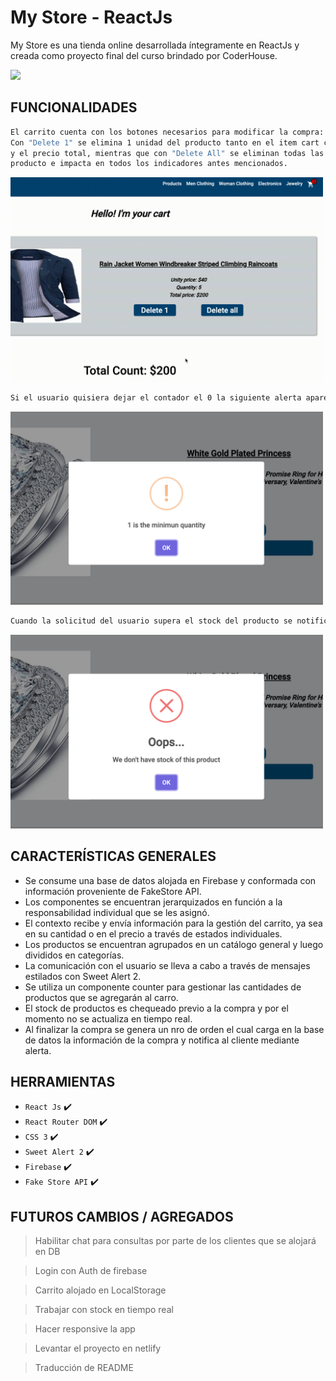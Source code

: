 # My Store - ReactJs

My Store es una tienda online desarrollada íntegramente en ReactJs y creada como proyecto final del curso brindado por CoderHouse.

<img src="./public/assets/readme/MyStore.gif" />

## FUNCIONALIDADES

```sh
El carrito cuenta con los botones necesarios para modificar la compra:
Con "Delete 1" se elimina 1 unidad del producto tanto en el item cart como en el widget
y el precio total, mientras que con "Delete All" se eliminan todas las unidades de dicho
producto e impacta en todos los indicadores antes mencionados.
```

<img src="./public/assets/readme/buttons.gif" width="500"/>

```sh
Si el usuario quisiera dejar el contador el 0 la siguiente alerta aparece inmediatamente.
```

<img src="./public/assets/readme/minimo.png" width="500"/>

```sh
Cuando la solicitud del usuario supera el stock del producto se notificará con un alerta.
```

<img src="./public/assets/readme/maximo.png" width="500"/>

## CARACTERÍSTICAS GENERALES

- Se consume una base de datos alojada en Firebase y conformada con información proveniente de FakeStore API.
- Los componentes se encuentran jerarquizados en función a la responsabilidad individual que se les asignó.
- El contexto recibe y envía información para la gestión del carrito, ya sea en su cantidad o en el precio a través de estados individuales.
- Los productos se encuentran agrupados en un catálogo general y luego divididos en categorías.
- La comunicación con el usuario se lleva a cabo a través de mensajes estilados con Sweet Alert 2.
- Se utiliza un componente counter para gestionar las cantidades de productos que se agregarán al carro.
- El stock de productos es chequeado previo a la compra y por el momento no se actualiza en tiempo real.
- Al finalizar la compra se genera un nro de orden el cual carga en la base de datos la información de la compra y notifica al cliente mediante alerta.

## HERRAMIENTAS

- `React Js` ✔️
- `React Router DOM` ✔️
- `CSS 3` ✔️
- `Sweet Alert 2` ✔️
- `Firebase` ✔️
- `Fake Store API` ✔️

## FUTUROS CAMBIOS / AGREGADOS

> Habilitar chat para consultas por parte de los clientes que se alojará en DB

> Login con Auth de firebase

> Carrito alojado en LocalStorage

> Trabajar con stock en tiempo real

> Hacer responsive la app

> Levantar el proyecto en netlify

> Traducción de README
